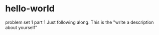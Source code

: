# hello-world
problem set 1 part 1
Just following along. This is the "write a description about yourself"
